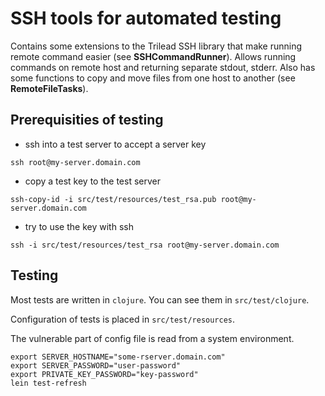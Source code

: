 # SSH tools for automated testing

Contains some extensions to the Trilead SSH library that make running remote command easier (see **SSHCommandRunner**). 
Allows running commands on remote host and returning separate stdout, stderr.  Also has some functions to copy and move files
from one host to another (see **RemoteFileTasks**).

## Prerequisities of testing
   - ssh into a test server to accept a server key
   ```shell
   ssh root@my-server.domain.com
   ```
   - copy a test key to the test server
   ```shell
   ssh-copy-id -i src/test/resources/test_rsa.pub root@my-server.domain.com
   ```
   - try to use the key with ssh
   ```shell
   ssh -i src/test/resources/test_rsa root@my-server.domain.com
   ```
   
## Testing

Most tests are written in `clojure`. You can see them in `src/test/clojure`.

Configuration of tests is placed in `src/test/resources`.

The vulnerable part of config file is read from a system environment.

```shell
export SERVER_HOSTNAME="some-rserver.domain.com"
export SERVER_PASSWORD="user-password"
export PRIVATE_KEY_PASSWORD="key-password"
lein test-refresh
```
